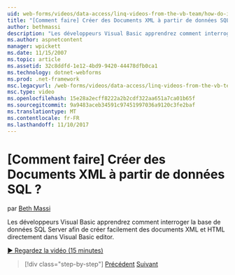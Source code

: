 ```yaml
---
uid: web-forms/videos/data-access/linq-videos-from-the-vb-team/how-do-i-create-xml-documents-from-sql-data
title: "[Comment faire] Créer des Documents XML à partir de données SQL ? | Microsoft Docs"
author: bethmassi
description: "Les développeurs Visual Basic apprendrez comment interroger la base de données SQL Server afin de créer facilement des documents XML et HTML directement dans l’éditeur de Visual Basic..."
ms.author: aspnetcontent
manager: wpickett
ms.date: 11/15/2007
ms.topic: article
ms.assetid: 32c8ddfd-1e12-4bd9-9420-44478dfb0ca1
ms.technology: dotnet-webforms
ms.prod: .net-framework
msc.legacyurl: /web-forms/videos/data-access/linq-videos-from-the-vb-team/how-do-i-create-xml-documents-from-sql-data
msc.type: video
ms.openlocfilehash: 15e28a2ecff8222a2b2cdf322aa651a7ca01b65f
ms.sourcegitcommit: 9a9483aceb34591c97451997036a9120c3fe2baf
ms.translationtype: MT
ms.contentlocale: fr-FR
ms.lasthandoff: 11/10/2017
---
```

<a name="how-do-i-create-xml-documents-from-sql-data"></a>[Comment faire] Créer des Documents XML à partir de données SQL ?
====================
par [Beth Massi](https://github.com/bethmassi)

Les développeurs Visual Basic apprendrez comment interroger la base de données SQL Server afin de créer facilement des documents XML et HTML directement dans Visual Basic editor.

[&#9654; Regardez la vidéo (15 minutes)](https://channel9.msdn.com/Blogs/ASP-NET-Site-Videos/how-do-i-create-xml-documents-from-sql-data)

>[!div class="step-by-step"]
[Précédent](how-do-i-enable-xml-intellisense-and-use-xml-namespaces.md)
[Suivant](how-do-i-create-excel-spreadsheets-using-linq-to-xml.md)
